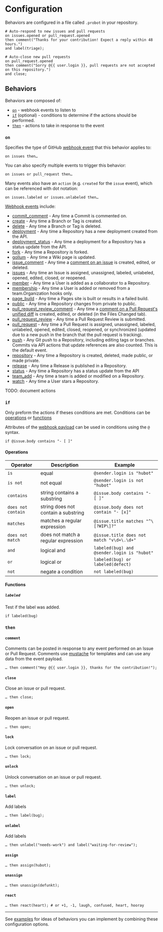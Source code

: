 # Configuration

Behaviors are configured in a file called `.probot` in your repository.

```
# Auto-respond to new issues and pull requests
on issues.opened or pull_request.opened
then comment("Thanks for your contribution! Expect a reply within 48 hours.")
and label(triage);

# Auto-close new pull requests
on pull_request.opened
then comment("Sorry @{{ user.login }}, pull requests are not accepted on this repository.")
and close;
```

## Behaviors

Behaviors are composed of:

- [`on`](#on) - webhook events to listen to
- [`if`](#if) (optional) - conditions to determine if the actions should be performed.
- [`then`](#then) - actions to take in response to the event

### `on`

Specifies the type of GitHub [webhook event](https://developer.github.com/webhooks/#events) that this behavior applies to:

```
on issues then…
```

You can also specify multiple events to trigger this behavior:

```
on issues or pull_request then…
```

Many events also have an `action` (e.g. `created` for the `issue` event), which can be referenced with dot notation:

```
on issues.labeled or issues.unlabeled then…
```

[Webhook events](https://developer.github.com/webhooks/#events) include:

- [commit_comment](https://developer.github.com/v3/activity/events/types/#commitcommentevent) - Any time a Commit is commented on.
- [create](https://developer.github.com/v3/activity/events/types/#createevent) - Any time a Branch or Tag is created.
- [delete](https://developer.github.com/v3/activity/events/types/#deleteevent) - Any time a Branch or Tag is deleted.
- [deployment](https://developer.github.com/v3/activity/events/types/#deploymentevent) - Any time a Repository has a new deployment created from the API.
- [deployment_status](https://developer.github.com/v3/activity/events/types/#deploymentstatusevent) - Any time a deployment for a Repository has a status update from the API.
- [fork](https://developer.github.com/v3/activity/events/types/#forkevent) - Any time a Repository is forked.
- [gollum](https://developer.github.com/v3/activity/events/types/#gollumevent) - Any time a Wiki page is updated.
- [issue_comment](https://developer.github.com/v3/activity/events/types/#issuecommentevent) - Any time a [comment on an issue](https://developer.github.com/v3/issues/comments/) is created, edited, or deleted.
- [issues](https://developer.github.com/v3/activity/events/types/#issuesevent) - Any time an Issue is assigned, unassigned, labeled, unlabeled, opened, edited, closed, or reopened.
- [member](https://developer.github.com/v3/activity/events/types/#memberevent) - Any time a User is added as a collaborator to a Repository.
- [membership](https://developer.github.com/v3/activity/events/types/#membershipevent) - Any time a User is added or removed from a team.Organization hooks only.
- [page_build](https://developer.github.com/v3/activity/events/types/#pagebuildevent) - Any time a Pages site is built or results in a failed build.
- [public](https://developer.github.com/v3/activity/events/types/#publicevent) - Any time a Repository changes from private to public.
- [pull_request_review_comment](https://developer.github.com/v3/activity/events/types/#pullrequestreviewcommentevent) - Any time a [comment on a Pull Request's unified diff](https://developer.github.com/v3/pulls/comments) is created, edited, or deleted (in the Files Changed tab).
- [pull_request_review](https://developer.github.com/v3/activity/events/types/#pullrequestreviewevent) - Any time a Pull Request Review is submitted.
- [pull_request](https://developer.github.com/v3/activity/events/types/#pullrequestevent) - Any time a Pull Request is assigned, unassigned, labeled, unlabeled, opened, edited, closed, reopened, or synchronized (updated due to a new push in the branch that the pull request is tracking).
- [push](https://developer.github.com/v3/activity/events/types/#pushevent) - Any Git push to a Repository, including editing tags or branches. Commits via API actions that update references are also counted. This is the default event.
- [repository](https://developer.github.com/v3/activity/events/types/#repositoryevent) - Any time a Repository is created, deleted, made public, or made private.
- [release](https://developer.github.com/v3/activity/events/types/#releaseevent) - Any time a Release is published in a Repository.
- [status](https://developer.github.com/v3/activity/events/types/#statusevent) - Any time a Repository has a status update from the API
- [team_add](https://developer.github.com/v3/activity/events/types/#teamaddevent) - Any time a team is added or modified on a Repository.
- [watch](https://developer.github.com/v3/activity/events/types/#watchevent) - Any time a User stars a Repository.

TODO: document actions

### `if`

Only preform the actions if theses conditions are met. Conditions can be [operations](#operations) or [functions](#functions)

Attributes of the [webhook payload](https://developer.github.com/webhooks/#events) can be used in conditions using the `@` syntax.

```
if @issue.body contains "- [ ]"
```

#### Operations

Operator            | Description                         | Example
--------------------|-------------------------------------|-----------------------------------
`is`                | equal                               | `@sender.login is "hubot"`
`is not`            | not equal                           | `@sender.login is not "hubot"`
`contains`          | string contains a substring         | `@issue.body contains "- [ ]"`
`does not contain`  | string does not contain a substring | `@issue.body does not contain "- [x]"`
`matches`           | matches a regular expression        | `@issue.title matches "^\[?WIP\]?"`
`does not match`    | does not match a regular expression | `@issue.title does not match "v\d+\.\d+"`
`and`               | logical and                         | `labeled(bug) and @sender.login is "hubot"`
`or`                | logical or                          | `labeled(bug) or labeled(defect)`
`not`               | negate a condition                  | `not labeled(bug)`

#### Functions

##### `labeled`

Test if the label was added.

```
if labeled(bug)
```

### `then`

#### `comment`

Comments can be posted in response to any event performed on an Issue or Pull Request. Comments use [mustache](https://mustache.github.io/) for templates and can use any data from the event payload.

```
… then comment("Hey @{{ user.login }}, thanks for the contribution!");
```

#### `close`

Close an issue or pull request.

```
… then close;
```

#### `open`

Reopen an issue or pull request.

```
… then open;
```

#### `lock`

Lock conversation on an issue or pull request.

```
… then lock;
```

#### `unlock`

Unlock conversation on an issue or pull request.

```
… then unlock;
```

#### `label`

Add labels

```
… then label(bug);
```

#### `unlabel`

Add labels

```
… then unlabel("needs-work") and label("waiting-for-review");
```

#### `assign`

```
… then assign(hubot);
```

#### `unassign`

```
… then unassign(defunkt);
```

#### `react`

```
… then react(heart); # or +1, -1, laugh, confused, heart, hooray
```

---

See [examples](examples.md) for ideas of behaviors you can implement by combining these configuration options.

